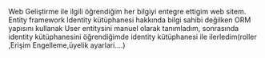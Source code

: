 Web Geliştirme ile ilgili öğrendiğim her bilgiyi entegre ettigim web sitem.
Entity framework Identity kütüphanesi hakkında bilgi sahibi değilken ORM yapısını kullanak User entitysini manuel olarak tanımladım, sonrasında identity kütüphanesini öğrendiğimde identity kütüphanesi ile ilerledim(roller ,Erişim Engelleme,üyelik ayarlari....)
